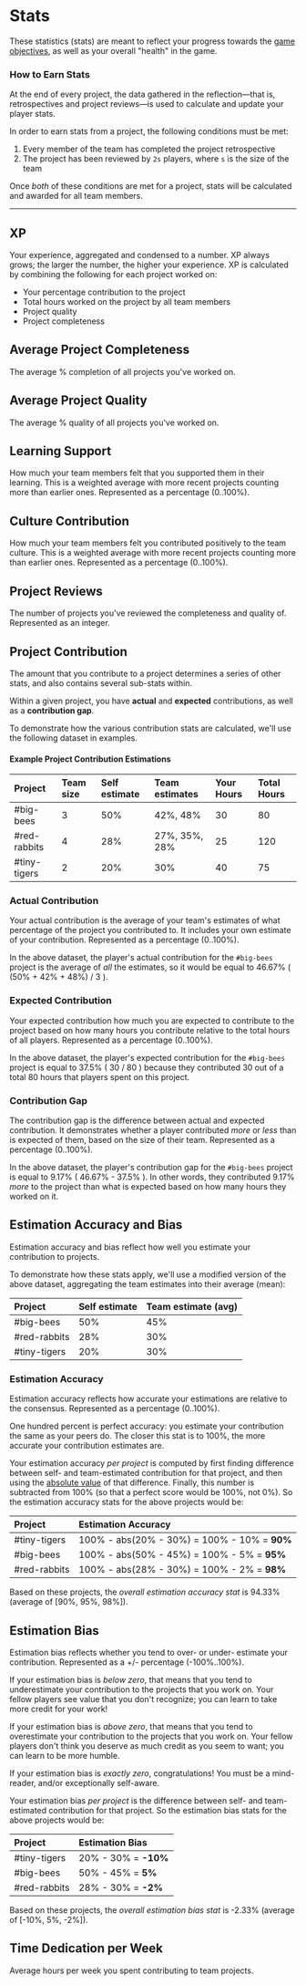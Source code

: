 # Stats

These statistics (stats) are meant to reflect your progress towards the [game objectives][game-objectives], as well as your overall "health" in the game.

### How to Earn Stats

At the end of every project, the data gathered in the reflection—that is, retrospectives and project reviews—is used to calculate and update your player stats.

In order to earn stats from a project, the following conditions must be met:

1. Every member of the team has completed the project retrospective
1. The project has been reviewed by `2s` players, where `s` is the size of the team

Once _both_ of these conditions are met for a project, stats will be calculated and awarded for all team members.

---

## XP

Your experience, aggregated and condensed to a number. XP always grows; the larger the number, the higher your experience. XP is calculated by combining the following for each project worked on:

- Your percentage contribution to the project
- Total hours worked on the project by all team members
- Project quality
- Project completeness

## Average Project Completeness

The average % completion of all projects you've worked on.

## Average Project Quality

The average % quality of all projects you've worked on.

## Learning Support

How much your team members felt that you supported them in their learning. This is a weighted average with more recent projects counting more than earlier ones. Represented as a percentage (0..100%).

## Culture Contribution

How much your team members felt you contributed positively to the team culture. This is a weighted average with more recent projects counting more than earlier ones. Represented as a percentage (0..100%).

## Project Reviews

The number of projects you've reviewed the completeness and quality of. Represented as an integer.

## Project Contribution

The amount that you contribute to a project determines a series of other stats, and also contains several sub-stats within.

Within a given project, you have **actual** and **expected** contributions, as well as a **contribution gap**.

To demonstrate how the various contribution stats are calculated, we'll use the following dataset in examples.

#### Example Project Contribution Estimations

| Project      | Team size | Self estimate | Team estimates | Your Hours | Total Hours |
|:-------------|:----------|:--------------|:---------------|:-----------|:------------|
| #big-bees    | 3         | 50%           | 42%, 48%       | 30         | 80          |
| #red-rabbits | 4         | 28%           | 27%, 35%, 28%  | 25         | 120         |
| #tiny-tigers | 2         | 20%           | 30%            | 40         | 75          |

### Actual Contribution

Your actual contribution is the average of your team's estimates of what percentage of the project you contributed to. It includes your own estimate of your contribution. Represented as a percentage (0..100%).

In the above dataset, the player's actual contribution for the `#big-bees` project is the average of _all_ the estimates, so it would be equal to 46.67% ( (50% + 42% + 48%) / 3 ).

### Expected Contribution

Your expected contribution how much you are expected to contribute to the project based on how many hours you contribute relative to the total hours of all players. Represented as a percentage (0..100%).

In the above dataset, the player's expected contribution for the `#big-bees` project is equal to 37.5% ( 30 / 80 ) because they contributed 30 out of a total 80 hours that players spent on this project.

### Contribution Gap

The contribution gap is the difference between actual and expected contribution. It demonstrates whether a player contributed _more_ or _less_ than is expected of them, based on the size of their team. Represented as a percentage (0..100%).

In the above dataset, the player's contribution gap for the `#big-bees` project is equal to 9.17% ( 46.67% - 37.5% ). In other words, they contributed 9.17% _more_ to the project than what is expected based on how many hours they worked on it.

## Estimation Accuracy and Bias

Estimation accuracy and bias reflect how well you estimate your contribution to projects.

To demonstrate how these stats apply, we'll use a modified version of the above dataset, aggregating the team estimates into their average (mean):

| Project      | Self estimate | Team estimate (avg) |
|:-------------|:--------------|:--------------------|
| #big-bees    | 50%           | 45%                 |
| #red-rabbits | 28%           | 30%                 |
| #tiny-tigers | 20%           | 30%                 |

### Estimation Accuracy

Estimation accuracy reflects how accurate your estimations are relative to the consensus. Represented as a percentage (0..100%).

One hundred percent is perfect accuracy: you estimate your contribution the same as your peers do. The closer this stat is to 100%, the more accurate your contribution estimates are.

Your estimation accuracy _per project_ is computed by first finding difference between self- and team-estimated contribution for that project, and then using the [absolute value][absolute-values] of that difference. Finally, this number is subtracted from 100% (so that a perfect score would be 100%, not 0%). So the estimation accuracy stats for the above projects would be:

| Project      | Estimation Accuracy                          |
|:-------------|:---------------------------------------------|
| #tiny-tigers | 100% - abs(20% - 30%) = 100% - 10% = **90%** |
| #big-bees    | 100% - abs(50% - 45%) = 100% - 5% = **95%**  |
| #red-rabbits | 100% - abs(28% - 30%) = 100% - 2% = **98%**  |

Based on these projects, the _overall estimation accuracy stat_ is 94.33% (average of [90%, 95%, 98%]).

## Estimation Bias

Estimation bias reflects whether you tend to over- or under- estimate your contribution. Represented as a +/- percentage (-100%..100%).

If your estimation bias is _below zero_, that means that you tend to underestimate your contribution to the projects that you work on. Your fellow players see value that you don't recognize; you can learn to take more credit for your work!

If your estimation bias is _above zero_, that means that you tend to overestimate your contribution to the projects that you work on. Your fellow players don't think you deserve as much credit as you seem to want; you can learn to be more humble.

If your estimation bias is _exactly zero_, congratulations! You must be a mind-reader, and/or exceptionally self-aware.

Your estimation bias _per project_ is the difference between self- and team-estimated contribution for that project. So the estimation bias stats for the above projects would be:

| Project      | Estimation Bias      |
|:-------------|:---------------------|
| #tiny-tigers | 20% - 30% = **-10%** |
| #big-bees    | 50% - 45% = **5%**   |
| #red-rabbits | 28% - 30% = **-2%**  |

Based on these projects, the _overall estimation bias stat_ is -2.33% (average of [-10%, 5%, -2%]).

## Time Dedication per Week

Average hours per week you spent contributing to team projects.

[game-objectives]: ./Boundaries.md#objectives
[absolute-values]: http://www.coolmath.com/algebra/18-absolute-value-equations-inequalities/01-absolute-values-01
